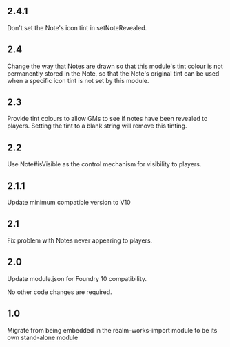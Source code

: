 ## 2.4.1

Don't set the Note's icon tint in setNoteRevealed.

## 2.4

Change the way that Notes are drawn so that this module's tint colour is not permanently stored in the Note, so that the Note's original tint can be used when a specific icon tint is not set by this module.

## 2.3

Provide tint colours to allow GMs to see if notes have been revealed to players. Setting the tint to a blank string will remove this tinting.

## 2.2

Use Note#isVisible as the control mechanism for visibility to players.

## 2.1.1

Update minimum compatible version to V10

## 2.1

Fix problem with Notes never appearing to players.

## 2.0

Update module.json for Foundry 10 compatibility.

No other code changes are required.

## 1.0

Migrate from being embedded in the realm-works-import module to be its own stand-alone module
